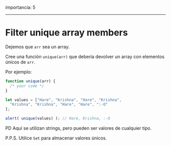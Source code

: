 importancia: 5

---

# Filter unique array members

Dejemos que `arr` sea un array.

Cree una función `unique(arr)` que debería devolver un array con elementos únicos de `arr`.

Por ejemplo:
```js
function unique(arr) {
  /* your code */
}

let values = ["Hare", "Krishna", "Hare", "Krishna",
  "Krishna", "Krishna", "Hare", "Hare", ":-O"
];

alert( unique(values) ); // Hare, Krishna, :-O
```

PD Aquí se utilizan strings, pero pueden ser valores de cualquier tipo.

P.P.S. Utilice `Set` para almacenar valores únicos.
